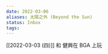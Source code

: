 ```yaml
---
date: 2022-03-06
aliases: 太陽之外 (Beyond the Sun)
status: Inbox
tags:
---
```


[[2022-03-03 (四)]] 和 健興在 BGA 上玩

